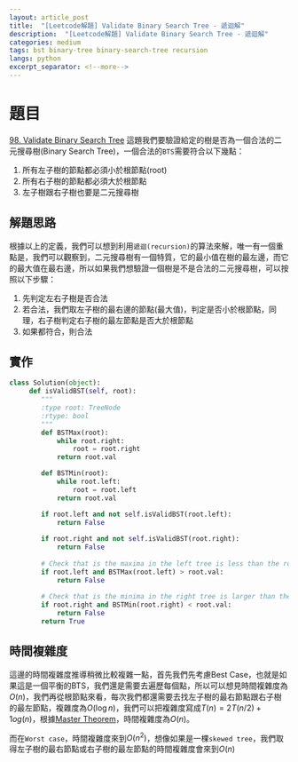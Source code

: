```yaml
---
layout: article_post
title:  "[Leetcode解題] Validate Binary Search Tree - 遞迴解"
description:  "[Leetcode解題] Validate Binary Search Tree - 遞迴解"
categories: medium
tags: bst binary-tree binary-search-tree recursion
langs: python
excerpt_separator: <!--more-->
---
```


# 題目
[98. Validate Binary Search Tree](https://leetcode.com/problems/validate-binary-search-tree/)
這題我們要驗證給定的樹是否為一個合法的二元搜尋樹(Binary Search Tree)，一個合法的`BTS`需要符合以下幾點：

1. 所有左子樹的節點都必須小於根節點(root)
2. 所有右子樹的節點都必須大於根節點
3. 左子樹跟右子樹也要是二元搜尋樹

<!--more-->

## 解題思路

根據以上的定義，我們可以想到利用`遞迴(recursion)`的算法來解，唯一有一個重點是，我們可以觀察到，二元搜尋樹有一個特質，它的最小值在樹的最左邊，而它的最大值在最右邊，所以如果我們想驗證一個樹是不是合法的二元搜尋樹，可以按照以下步驟：

1. 先判定左右子樹是否合法
2. 若合法，我們取左子樹的最右邊的節點(最大值)，判定是否小於根節點，同理，右子樹判定右子樹的最左節點是否大於根節點
3. 如果都符合，則合法

## 實作

```python
class Solution(object):
     def isValidBST(self, root):
        """
        :type root: TreeNode
        :rtype: bool
        """
        def BSTMax(root):
            while root.right:
                root = root.right
            return root.val

        def BSTMin(root):
            while root.left:
                root = root.left
            return root.val

        if root.left and not self.isValidBST(root.left):
            return False
       
        if root.right and not self.isValidBST(root.right):
            return False
        
        # Check that is the maxima in the left tree is less than the root
        if root.left and BSTMax(root.left) > root.val:
            return False
        
        # Check that is the minima in the right tree is larger than the root
        if root.right and BSTMin(root.right) < root.val:
            return False
        return True
```

## 時間複雜度

這邊的時間複雜度推導稍微比較複雜一點，首先我們先考慮Best Case，也就是如果這是一個平衡的BTS，我們還是需要去遍歷每個點，所以可以想見時間複雜度為$O(n)$，我們再從根節點來看，每次我們都還需要去找左子樹的最右節點跟右子樹的最左節點，複雜度為$O(\log n)$，我們可以把複雜度寫成$T(n)=2T(n/2) + 1og(n)$，根據[Master Theorem](https://www.csd.uwo.ca/~mmorenom/CS433-CS9624/Resources/master.pdf)，時間複雜度為$O(n)$。

而在`Worst case`，時間複雜度來到$O(n^2)$，想像如果是一棵`skewed tree`，我們取得左子樹的最右節點或右子樹的最左節點的時間複雜度會來到$O(n)$